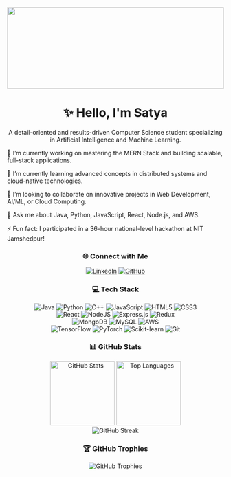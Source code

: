 <!-- Header Image -->

<img src="https://www.google.com/search?q=https://raw.githubusercontent.com/halfrost/halfrost/master/icons/header_.png" height="190px" width="100%" />

<!-- Introduction -->

<h1 align="center">✨ Hello, I'm Satya</h1>
<p align="center">
A detail-oriented and results-driven Computer Science student specializing in Artificial Intelligence and Machine Learning.
</p>

🔭 I’m currently working on mastering the MERN Stack and building scalable, full-stack applications.

🌱 I’m currently learning advanced concepts in distributed systems and cloud-native technologies.

👯 I’m looking to collaborate on innovative projects in Web Development, AI/ML, or Cloud Computing.

💬 Ask me about Java, Python, JavaScript, React, Node.js, and AWS.

⚡ Fun fact: I participated in a 36-hour national-level hackathon at NIT Jamshedpur!

<!-- Socials -->

<h3 align="center">🌐 Connect with Me</h3>
<p align="center">
<a href="https://www.google.com/search?q=https://www.linkedin.com/in/satya2812/" target="_blank"><img src="https://www.google.com/search?q=https://img.shields.io/badge/LinkedIn-%25230077B5.svg%3Fstyle%3Dfor-the-badge%26logo%3Dlinkedin%26logoColor%3Dwhite" alt="LinkedIn"/></a>
<a href="https://github.com/satyalaxminarasimha" target="_blank"><img src="https://img.shields.io/badge/GitHub-%23121011.svg?style=for-the-badge&logo=github&logoColor=white" alt="GitHub"/></a>
</p>

<!-- Tech Stack -->

<h3 align="center">💻 Tech Stack</h3>
<p align="center">
<img src="https://img.shields.io/badge/java-%23ED8B00.svg?style=for-the-badge&logo=openjdk&logoColor=white" alt="Java"/>
<img src="https://img.shields.io/badge/python-3670A0?style=for-the-badge&logo=python&logoColor=ffdd54" alt="Python"/>
<img src="https://img.shields.io/badge/c++-%2300599C.svg?style=for-the-badge&logo=c%2B%2B&logoColor=white" alt="C++"/>
<img src="https://img.shields.io/badge/javascript-%23323330.svg?style=for-the-badge&logo=javascript&logoColor=%23F7DF1E" alt="JavaScript"/>
<img src="https://img.shields.io/badge/html5-%23E34F26.svg?style=for-the-badge&logo=html5&logoColor=white" alt="HTML5"/>
<img src="https://img.shields.io/badge/css3-%231572B6.svg?style=for-the-badge&logo=css3&logoColor=white" alt="CSS3"/>
<br/>
<img src="https://img.shields.io/badge/react-%2320232a.svg?style=for-the-badge&logo=react&logoColor=%2361DAFB" alt="React"/>
<img src="https://img.shields.io/badge/node.js-6DA55F?style=for-the-badge&logo=node.js&logoColor=white" alt="NodeJS"/>
<img src="https://img.shields.io/badge/express.js-%23404d59.svg?style=for-the-badge&logo=express&logoColor=%2361DAFB" alt="Express.js"/>
<img src="https://www.google.com/search?q=https://img.shields.io/badge/redux-%2523764ABC.svg%3Fstyle%3Dfor-the-badge%26logo%3Dredux%26logoColor%3Dwhite" alt="Redux"/>
<br/>
<img src="https://img.shields.io/badge/MongoDB-%234ea94b.svg?style=for-the-badge&logo=mongodb&logoColor=white" alt="MongoDB"/>
<img src="https://img.shields.io/badge/mysql-4479A1.svg?style=for-the-badge&logo=mysql&logoColor=white" alt="MySQL"/>
<img src="https://www.google.com/search?q=https://img.shields.io/badge/AWS-%2523FF9900.svg%3Fstyle%3Dfor-the-badge%26logo%3Damazon-aws%26logoColor%3Dwhite" alt="AWS"/>
<br/>
<img src="https://www.google.com/search?q=https://img.shields.io/badge/TensorFlow-%2523FF6F00.svg%3Fstyle%3Dfor-the-badge%26logo%3DTensorFlow%26logoColor%3Dwhite" alt="TensorFlow"/>
<img src="https://www.google.com/search?q=https://img.shields.io/badge/PyTorch-%2523EE4C2C.svg%3Fstyle%3Dfor-the-badge%26logo%3DPyTorch%26logoColor%3Dwhite" alt="PyTorch"/>
<img src="https://www.google.com/search?q=https://img.shields.io/badge/scikit--learn-%2523F7931E.svg%3Fstyle%3Dfor-the-badge%26logo%3Dscikit-learn%26logoColor%3Dwhite" alt="Scikit-learn"/>
<img src="https://img.shields.io/badge/git-%23F05033.svg?style=for-the-badge&logo=git&logoColor=white" alt="Git"/>
</p>

<!-- GitHub Stats -->

<h3 align="center">📊 GitHub Stats</h3>
<p align="center">
<img height="150em" src="https://www.google.com/search?q=https://github-readme-stats.vercel.app/api%3Fusername%3Dsatyalaxminarasimha%26theme%3Dtokyonight%26show_icons%3Dtrue%26hide_border%3Dtrue%26include_all_commits%3Dtrue" alt="GitHub Stats"/>
<img height="150em" src="https://www.google.com/search?q=https://github-readme-stats.vercel.app/api/top-langs/%3Fusername%3Dsatyalaxminarasimha%26theme%3Dtokyonight%26hide_border%3Dtrue%26layout%3Dcompact" alt="Top Languages"/>
<br/>
<img src="https://www.google.com/search?q=https://github-readme-streak-stats.herokuapp.com/%3Fuser%3Dsatyalaxminarasimha%26theme%3Dtokyonight%26hide_border%3Dtrue" alt="GitHub Streak"/>
</p>

<!-- GitHub Trophies -->

<h3 align="center">🏆 GitHub Trophies</h3>
<p align="center">
<img src="https://www.google.com/search?q=https://github-profile-trophy.vercel.app/%3Fusername%3Dsatyalaxminarasimha%26theme%3Dtokyonight%26no-frame%3Dfalse%26no-bg%3Dtrue%26margin-w%3D4" alt="GitHub Trophies"/>
</p>
